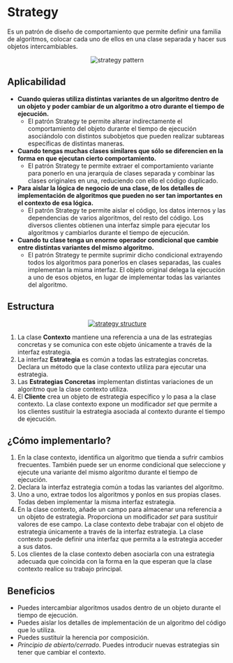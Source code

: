 # Strategy

Es un patrón de diseño de comportamiento que permite definir una familia de algoritmos, colocar cada uno de ellos en una clase separada y hacer sus objetos intercambiables.

<p align="center">
  <img src="https://refactoring.guru/images/patterns/content/strategy/strategy.png" alt="strategy pattern" />
</p>

## Aplicabilidad

- **Cuando quieras utiliza distintas variantes de un algoritmo dentro de un objeto y poder cambiar de un algoritmo a otro durante el tiempo de ejecución.**
    - El patrón Strategy te permite alterar indirectamente el comportamiento del objeto durante el tiempo de ejecución asociándolo con distintos subobjetos que pueden realizar subtareas específicas de distintas maneras.
- **Cuando tengas muchas clases similares que sólo se diferencien en la forma en que ejecutan cierto comportamiento.**
    - El patrón Strategy te permite extraer el comportamiento variante para ponerlo en una jerarquía de clases separada y combinar las clases originales en una, reduciendo con ello el código duplicado.
- **Para aislar la lógica de negocio de una clase, de los detalles de implementación de algoritmos que pueden no ser tan importantes en el contexto de esa lógica.**
    - El patrón Strategy te permite aislar el código, los datos internos y las dependencias de varios algoritmos, del resto del código. Los diversos clientes obtienen una interfaz simple para ejecutar los algoritmos y cambiarlos durante el tiempo de ejecución.
- **Cuando tu clase tenga un enorme operador condicional que cambie entre distintas variantes del mismo algoritmo.**
    - El patrón Strategy te permite suprimir dicho condicional extrayendo todos los algoritmos para ponerlos en clases separadas, las cuales implementan la misma interfaz. El objeto original delega la ejecución a uno de esos objetos, en lugar de implementar todas las variantes del algoritmo.

## Estructura

<p align="center">
  <a href="https://refactoring.guru/es/design-patterns/strategy" target="_blank">
    <img src="https://refactoring.guru/images/patterns/diagrams/strategy/structure.png" alt="strategy structure" />
  </a>
</p>

1. La clase **Contexto** mantiene una referencia a una de las estrategias concretas y se comunica con este objeto únicamente a través de la interfaz estrategia.
2. La interfaz **Estrategia** es común a todas las estrategias concretas. Declara un método que la clase contexto utiliza para ejecutar una estrategia.
3. Las **Estrategias Concretas** implementan distintas variaciones de un algoritmo que la clase contexto utiliza.
4. El **Cliente** crea un objeto de estrategia específico y lo pasa a la clase contexto. La clase contexto expone un modificador *set* que permite a los clientes sustituir la estrategia asociada al contexto durante el tiempo de ejecución.

## ¿Cómo implementarlo?

1. En la clase contexto, identifica un algoritmo que tienda a sufrir cambios frecuentes. También puede ser un enorme condicional que seleccione y ejecute una variante del mismo algoritmo durante el tiempo de ejecución.
2. Declara la interfaz estrategia común a todas las variantes del algoritmo.
3. Uno a uno, extrae todos los algoritmos y ponlos en sus propias clases. Todas deben implementar la misma interfaz estrategia.
4. En la clase contexto, añade un campo para almacenar una referencia a un objeto de estrategia. Proporciona un modificador *set* para sustituir valores de ese campo. La clase contexto debe trabajar con el objeto de estrategia únicamente a través de la interfaz estrategia. La clase contexto puede definir una interfaz que permita a la estrategia acceder a sus datos.
5. Los clientes de la clase contexto deben asociarla con una estrategia adecuada que coincida con la forma en la que esperan que la clase contexto realice su trabajo principal.

## Beneficios

- Puedes intercambiar algoritmos usados dentro de un objeto durante el tiempo de ejecución.
- Puedes aislar los detalles de implementación de un algoritmo del código que lo utiliza.
- Puedes sustituir la herencia por composición.
- *Principio de abierto/cerrado*. Puedes introducir nuevas estrategias sin tener que cambiar el contexto.